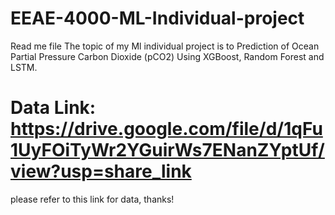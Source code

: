 # EEAE-4000-ML-Individual-project
Read me file
The topic of my Ml individual project is to Prediction of Ocean Partial Pressure Carbon Dioxide (pCO2) Using XGBoost, Random Forest and LSTM.

# Data Link: https://drive.google.com/file/d/1qFu1UyFOiTyWr2YGuirWs7ENanZYptUf/view?usp=share_link
please refer to this link for data, thanks!
